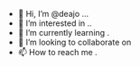 - 👋 Hi, I’m @deajo ...
- 👀 I’m interested in ..
- 🌱 I’m currently learning .
- 💞️ I’m looking to collaborate on 
- 📫 How to reach me .

<!---
deajo/deajo is a ✨ special ✨ repository because its `README.md` (this file) appears on your GitHub profile.
You can click the Preview link to take a look at your changes.
--->
